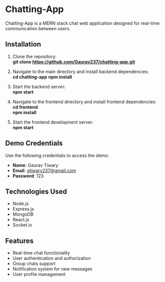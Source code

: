 # Chatting-App

Chatting-App is a MERN stack chat web application designed for real-time communication between users.

## Installation

1. Clone the repository:  
**git clone https://github.com/Gaurav237/chatting-app.git**

2. Navigate to the main directory and install backend dependencies:  
**cd chatting-app** 
**npm install**

3. Start the backend server:  
**npm start**

4. Navigate to the frontend directory and install frontend dependencies:  
**cd frontend**  
**npm install**

5. Start the frontend development server:  
**npm start**

## Demo Credentials

Use the following credentials to access the demo:

- **Name**: Gaurav Tiwary
- **Email**: gtiwary237@gmail.com
- **Password**: 123

## Technologies Used

- Node.js
- Express.js
- MongoDB
- React.js
- Socket.io

## Features

- Real-time chat functionality
- User authentication and authorization
- Group chats support
- Notification system for new messages
- User profile management
